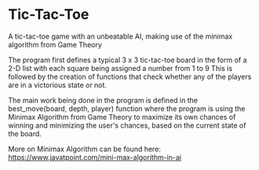 # Tic-Tac-Toe
A tic-tac-toe game with an unbeatable AI, making use of the minimax algorithm from Game Theory

The program first defines a typical 3 x 3 tic-tac-toe board in the form of a 2-D list with each square being assigned a number from 1 to 9
This is followed by the creation of functions that check whether any of the players are in a victorious state or not.

The main work being done in the program is defined in the best_move(board, depth, player) function where the program is using the Minimax Algorithm from Game Theory to maximize its own chances of winning and minimizing the user's chances, based on the current state of the board.

More on Minimax Algorithm can be found here: https://www.javatpoint.com/mini-max-algorithm-in-ai

